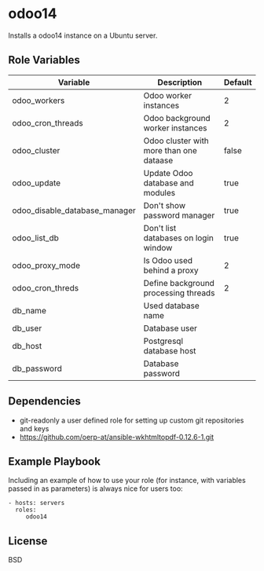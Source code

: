 odoo14
======

Installs a odoo14 instance on a Ubuntu server.


Role Variables
--------------

| Variable                      | Description                                  | Default  |
|-------------------------------|----------------------------------------------|----------|
| odoo_workers                  | Odoo worker instances                        | 2        |
| odoo_cron_threads             | Odoo background worker instances             | 2        |
| odoo_cluster                  | Odoo cluster with more than one dataase      | false    |
| odoo_update                   | Update Odoo database and modules             | true     |
| odoo_disable_database_manager | Don't show password manager                  | true     |
| odoo_list_db                  | Don't list databases on login window         | true     |
| odoo_proxy_mode               | Is Odoo used behind a proxy                  | 2        |
| odoo_cron_threds              | Define background processing threads         | 2        |
| db_name                       | Used database name                           |          |
| db_user                       | Database user                                |          |
| db_host                       | Postgresql database host                     |          |
| db_password                   | Database password                            |          |


Dependencies
------------

* git-readonly a user defined role for setting up custom git repositories and keys
* https://github.com/oerp-at/ansible-wkhtmltopdf-0.12.6-1.git


Example Playbook
----------------

Including an example of how to use your role (for instance, with variables passed in as parameters) is always nice for users too:

    - hosts: servers
      roles:
         odoo14


License
-------

BSD
